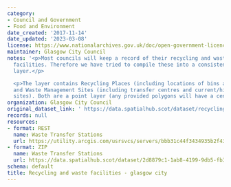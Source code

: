 ```yaml
---
category:
- Council and Government
- Food and Environment
date_created: '2017-11-14'
date_updated: '2023-03-08'
license: https://www.nationalarchives.gov.uk/doc/open-government-licence/version/3/
maintainer: Glasgow City Council
notes: '<p>Most councils will keep a record of their recycling and waste management
  facilities. Therefore we have tried to compile these into a consistent national
  layer.</p>

  <p>The layer contains Recycling Places (including locations of bins and centres)
  and Waste Management Sites (including transfer centres and current/historic landfill
  sites). Both are a point layer (any provided polygons will have a centroid created).</p>'
organization: Glasgow City Council
original_dataset_link: ' https://data.spatialhub.scot/dataset/recycling_and_waste_facilities-gc'
records: null
resources:
- format: REST
  name: Waste Transfer Stations
  url: https://utility.arcgis.com/usrsvcs/servers/bbb31c44f3434935b2f432c16e225bbc/rest/services/AGOL/CDP_Policy_Proposals/FeatureServer/7/query?outFields=*&where=1%3D1
- format: ZIP
  name: Waste Transfer Stations
  url: https://data.spatialhub.scot/dataset/2d8879c1-1ab8-4199-9db5-fb3b89652a58/resource/1c1bce30-57e4-4f9b-8b62-0a8a6e9505b1/download/glasgow_policy_proposals.zip
schema: default
title: Recycling and waste facilities - glasgow city
---
```

